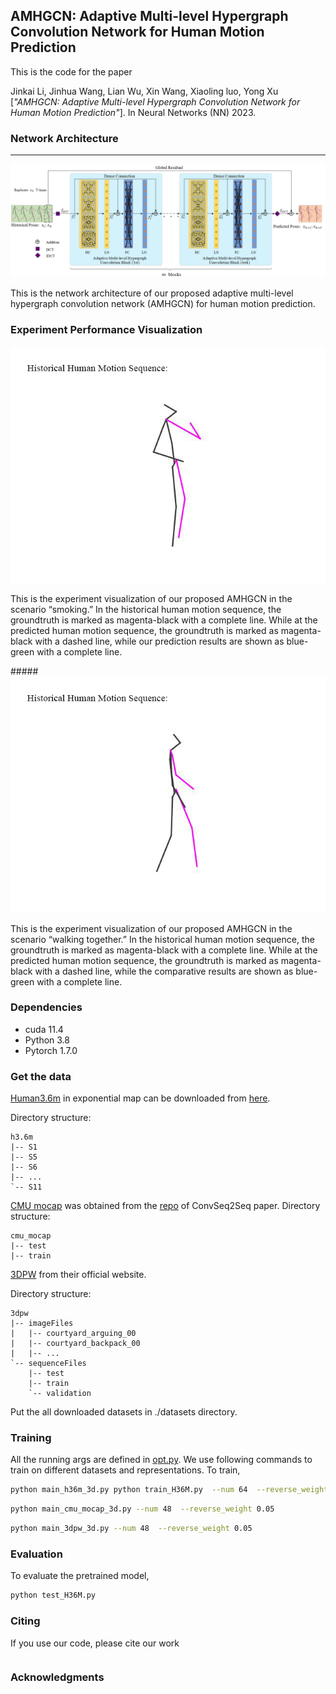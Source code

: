 ## AMHGCN: Adaptive Multi-level Hypergraph Convolution Network for Human Motion Prediction
This is the code for the paper

Jinkai Li, Jinhua Wang, Lian Wu, Xin Wang, Xiaoling luo, Yong Xu
[_"AMHGCN: Adaptive Multi-level Hypergraph Convolution Network for Human Motion Prediction"_]. In Neural Networks (NN) 2023.

### Network Architecture
------
![image](.github/network.png)

This is the network architecture of our proposed adaptive multi-level hypergraph convolution network (AMHGCN) for human motion prediction. 

### Experiment Performance Visualization

![image](.github/Smoking.gif)

This is the experiment visualization of our proposed AMHGCN in the scenario “smoking.” In the historical human motion sequence, the groundtruth is marked as magenta-black with a complete line. While at the predicted human motion sequence, the groundtruth is marked as magenta-black with a dashed line, while our prediction results are shown as blue-green with a complete line.

#####![image](.github/Walking_dog.gif)

This is the experiment visualization of our proposed AMHGCN in the scenario “walking together.” In the historical human motion sequence, the groundtruth is marked as magenta-black with a complete line. While at the predicted human motion sequence, the groundtruth is marked as magenta-black with a dashed line, while the comparative results are shown as blue-green with a complete line.

 


### Dependencies

* cuda 11.4
* Python 3.8
* Pytorch 1.7.0

### Get the data

[Human3.6m](http://vision.imar.ro/human3.6m/description.php) in exponential map can be downloaded from [here](http://www.cs.stanford.edu/people/ashesh/h3.6m.zip).

Directory structure: 
```shell script
h3.6m
|-- S1
|-- S5
|-- S6
|-- ...
`-- S11
```
[CMU mocap](http://mocap.cs.cmu.edu/) was obtained from the [repo](https://github.com/chaneyddtt/Convolutional-Sequence-to-Sequence-Model-for-Human-Dynamics) of ConvSeq2Seq paper.
Directory structure:
```shell script
cmu_mocap
|-- test
|-- train
```

[3DPW](https://virtualhumans.mpi-inf.mpg.de/3DPW/) from their official website.

Directory structure: 
```shell script
3dpw
|-- imageFiles
|   |-- courtyard_arguing_00
|   |-- courtyard_backpack_00
|   |-- ...
`-- sequenceFiles
    |-- test
    |-- train
    `-- validation
```
Put the all downloaded datasets in ./datasets directory.

### Training
All the running args are defined in [opt.py](utils/opt.py). We use following commands to train on different datasets and representations.
To train,
```bash
python main_h36m_3d.py python train_H36M.py  --num 64  --reverse_weight 0.05
```
```bash
python main_cmu_mocap_3d.py --num 48  --reverse_weight 0.05
```
```bash
python main_3dpw_3d.py --num 48  --reverse_weight 0.05
```
### Evaluation
To evaluate the pretrained model,
```bash
python test_H36M.py
```

### Citing

If you use our code, please cite our work

```

```

### Acknowledgments

